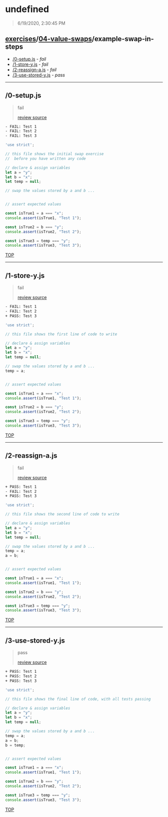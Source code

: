 # undefined 

> 6/19/2020, 2:30:45 PM 

## [exercises](../../README.md)/[04-value-swaps](../README.md)/example-swap-in-steps 

- [/0-setup.js](#0-setupjs) - _fail_ 
- [/1-store-y.js](#1-store-yjs) - _fail_ 
- [/2-reassign-a.js](#2-reassign-ajs) - _fail_ 
- [/3-use-stored-y.js](#3-use-stored-yjs) - _pass_ 
---

## /0-setup.js 

> fail 
>
> [review source](../../../exercises/04-value-swaps/example-swap-in-steps/0-setup.js)

```txt
- FAIL: Test 1
- FAIL: Test 2
- FAIL: Test 3
```

```js
'use strict';

// this file shows the initial swap exercise
//  before you have written any code

// declare & assign variables
let a = "y";
let b = "x";
let temp = null;

// swap the values stored by a and b ...


// assert expected values

const isTrue1 = a === "x";
console.assert(isTrue1, "Test 1");

const isTrue2 = b === "y";
console.assert(isTrue2, "Test 2");

const isTrue3 = temp === "y";
console.assert(isTrue3, "Test 3");

```

[TOP](#debuggercises)

---

## /1-store-y.js 

> fail 
>
> [review source](../../../exercises/04-value-swaps/example-swap-in-steps/1-store-y.js)

```txt
- FAIL: Test 1
- FAIL: Test 2
+ PASS: Test 3
```

```js
'use strict';

// this file shows the first line of code to write

// declare & assign variables
let a = "y";
let b = "x";
let temp = null;

// swap the values stored by a and b ...
temp = a;


// assert expected values

const isTrue1 = a === "x";
console.assert(isTrue1, "Test 1");

const isTrue2 = b === "y";
console.assert(isTrue2, "Test 2");

const isTrue3 = temp === "y";
console.assert(isTrue3, "Test 3");

```

[TOP](#debuggercises)

---

## /2-reassign-a.js 

> fail 
>
> [review source](../../../exercises/04-value-swaps/example-swap-in-steps/2-reassign-a.js)

```txt
+ PASS: Test 1
- FAIL: Test 2
+ PASS: Test 3
```

```js
'use strict';

// this file shows the second line of code to write

// declare & assign variables
let a = "y";
let b = "x";
let temp = null;

// swap the values stored by a and b ...
temp = a;
a = b;


// assert expected values

const isTrue1 = a === "x";
console.assert(isTrue1, "Test 1");

const isTrue2 = b === "y";
console.assert(isTrue2, "Test 2");

const isTrue3 = temp === "y";
console.assert(isTrue3, "Test 3");

```

[TOP](#debuggercises)

---

## /3-use-stored-y.js 

> pass 
>
> [review source](../../../exercises/04-value-swaps/example-swap-in-steps/3-use-stored-y.js)

```txt
+ PASS: Test 1
+ PASS: Test 2
+ PASS: Test 3
```

```js
'use strict';

// this file shows the final line of code, with all tests passing

// declare & assign variables
let a = "y";
let b = "x";
let temp = null;

// swap the values stored by a and b ...
temp = a;
a = b;
b = temp;


// assert expected values

const isTrue1 = a === "x";
console.assert(isTrue1, "Test 1");

const isTrue2 = b === "y";
console.assert(isTrue2, "Test 2");

const isTrue3 = temp === "y";
console.assert(isTrue3, "Test 3");

```

[TOP](#debuggercises)

